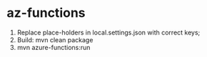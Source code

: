 # az-functions
1. Replace place-holders in local.settings.json with correct keys;
2. Build: mvn clean package
3. mvn azure-functions:run
